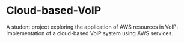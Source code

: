# Cloud-based-VoIP

A student project exploring the application of AWS resources in VoIP: Implementation of a cloud-based VoIP system using AWS services.
